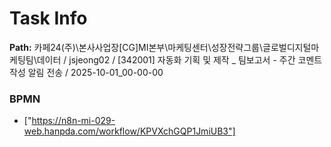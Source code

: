 # Task Info

**Path:** 카페24(주)\본사사업장\[CG]MI본부\마케팅센터\성장전략그룹\글로벌디지털마케팅팀\데이터 / jsjeong02 / [342001] 자동화 기획 및 제작 _ 팀보고서 - 주간 코멘트 작성 알림 전송 / 2025-10-01_00-00-00

### BPMN
- ["https://n8n-mi-029-web.hanpda.com/workflow/KPVXchGQP1JmiUB3"]

